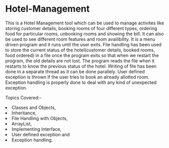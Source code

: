# Hotel-Management 
This is a Hotel Management tool which can be used to manage activites like storing customer details, booking rooms of four different types, ordering food for particular rooms, unbooking rooms and showing the bill. It can also be used to see different room features and room availibility. It is a menu driven program and it runs until the user exits. File handling has been used to store the current status of the hotel(customer details, booked rooms, food ordered) in a file once the program exits so that when we restart the program, the old details are not lost. The program reads the file when it restarts to know the previous status of the hotel. Writing of file has been done in a separate thread as it can be done parallely. User defined exception is thrown if the user tries to book an already allotted room. Exception handling is properly done to deal with any kind of unexpected exception.

Topics Covered:-
<br>
<li>Classes and Objects,
<br>
<li>Inheritance,
<br>
<li>File Handling with Objects,
<br>
<li>ArrayList,
<br>
<li>Implementing Interface,
<br>
<li>User defined exception and
<br>
<li>Exception handling.
